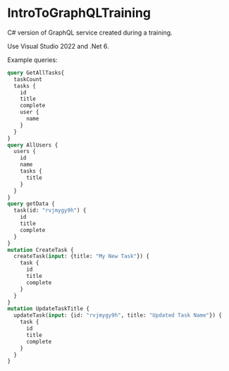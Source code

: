 # IntroToGraphQLTraining

C# version of GraphQL service created during a training.

Use Visual Studio 2022 and .Net 6.

Example queries:
```graphql
query GetAllTasks{
  taskCount
  tasks {
    id
    title
    complete
    user {
      name
    }
  }  
}
query AllUsers {
  users {
    id
    name
    tasks {
      title
    }
  }
}
query getData {
  task(id: "rvjmygy9h") {
    id
    title
    complete
  }
}
mutation CreateTask {
  createTask(input: {title: "My New Task"}) {
    task {
      id
      title
      complete
    }
  }  
}
mutation UpdateTaskTitle {
  updateTask(input: {id: "rvjmygy9h", title: "Updated Task Name"}) {
    task {
      id
      title
      complete
    }
  }  
}
```
